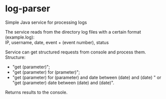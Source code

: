 # log-parser
Simple Java service for processing logs

The service reads from the directory log files with a certain format (example.log):  
IP, username, date, event + (event number), status  

Service can get structured requests from console and process them.  
Structure:
- "get (parameter)";
- "get (parameter) for (prameter)";
- "get (parameter) for (parameter) and date between (date) and (date) " or "get (parameter) date between (date) and (date)".  

Returns results to the console.
